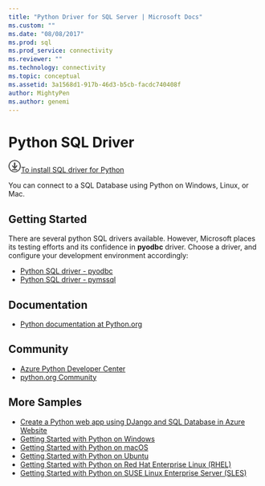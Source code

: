 ```yaml
---
title: "Python Driver for SQL Server | Microsoft Docs"
ms.custom: ""
ms.date: "08/08/2017"
ms.prod: sql
ms.prod_service: connectivity
ms.reviewer: ""
ms.technology: connectivity
ms.topic: conceptual
ms.assetid: 3a1568d1-917b-46d3-b5cb-facdc740408f
author: MightyPen
ms.author: genemi
---
```

# Python SQL Driver

![Download-DownArrow-Circled](../../ssdt/media/download.png)[To install SQL driver for Python](../sql-connection-libraries.md#anchor-20-drivers-relational-access)

You can  connect to a SQL Database using Python on Windows, Linux, or Mac.   
  
## Getting Started  
There are several python SQL drivers available. However, Microsoft places its testing efforts and its confidence in **pyodbc** driver. Choose a driver, and configure your development environment accordingly:
* [Python SQL driver - pyodbc](pyodbc/python-sql-driver-pyodbc.md)
* [Python SQL driver - pymssql](pymssql/python-sql-driver-pymssql.md)
  
## Documentation  
* [Python documentation at Python.org](https://www.python.org/doc/)  
  
## Community  
* [Azure Python Developer Center](https://azure.microsoft.com/develop/python/)  
* [python.org Community](https://www.python.org/community/)  
  
## More Samples  
* [Create a Python web app using DJango and SQL Database in Azure Website](https://github.com/Microsoft/PTVS/wiki/Django-and-SQL-Database-on-Azure)
* [Getting Started with Python on Windows](https://www.microsoft.com/sql-server/developer-get-started/python/windows/)
* [Getting Started with Python on macOS](https://www.microsoft.com/sql-server/developer-get-started/python/mac/)
* [Getting Started with Python on Ubuntu](https://www.microsoft.com/sql-server/developer-get-started/python/ubuntu/)
* [Getting Started with Python on Red Hat Enterprise Linux (RHEL)](https://www.microsoft.com/sql-server/developer-get-started/python/rhel/)
* [Getting Started with Python on SUSE Linux Enterprise Server (SLES)](https://www.microsoft.com/sql-server/developer-get-started/python/sles/)
